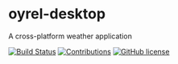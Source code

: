 # oyrel-desktop
A cross-platform weather application


[![Build Status](https://api.travis-ci.org/mehrad77/oyrel-desktop.svg?branch=master)](https://travis-ci.org/mehrad77/oyrel-desktop)
[![Contributions](https://img.shields.io/badge/contributions-welcome-brightgreen.svg)](https://github.com/mehrad77/oyrel-desktop/#contributing)
[![GitHub license](https://img.shields.io/github/license/mehrad77/oyrel-desktop.svg)](https://github.com/mehrad77/oyrel-desktop/blob/develop/LICENSE)
